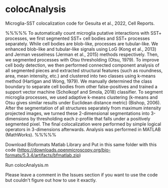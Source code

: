 # colocAnalysis
Microglia-SST colocalization code for Gesuita et al., 2022, Cell Reports.

%%%%%
To automatically count microglia putative interactions with SST+ processes, we first segmented SST+ cell bodies and SST+ processes separately. While cell bodies are blob-like, processes are tubular-like. We enhanced blob-like and tubular-like signals using LoG (Kong et al., 2013) and Jerman vesselness (Jerman et al., 2015) methods respectively. Then, we segmented processes with Otsu thresholding (Otsu, 1979). To improve cell body detection, we then performed connected component analysis of all segmented pieces and extracted structural features (such as roundness, area, mean intensity, etc.)  and clustered into two classes using k-means method (Hartigan and Wong, 1979). We manually determined the class boundary to separate cell bodies from other false-positives and trained a support vector machine (Scholkopf and Smola, 2018) classifier. To segment microglia processes, we used adaptive k-means clustering (k-means and Otsu gives similar results under Euclidean distance metric) (Bishop, 2006). After the segmentation of all structures separately from maximum intensity projected images, we turned these 2-dimensional segmentations into 3-dimensions by thresholding each z-profile that falls under a positively segmented pixel. The final colocalization were performed by simple logical operators in 3-dimensions afterwards. Analysis was performed in MATLAB (MathWorks).
%%%%%

Download Bioformats Matlab Library and Put in this same folder with this code (https://downloads.openmicroscopy.org/bio-formats/5.3.4/artifacts/bfmatlab.zip)

Run colocAnalysis.m

Please leave a comment in the Issues section if you want to use the code but couldn't figure out how to use it exactly.
